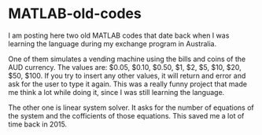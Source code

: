 # MATLAB-old-codes
 

I am posting here two old MATLAB codes that date back when I was learning the language during my exchange program in Australia. 

One of them simulates a vending machine using the bills and coins of the AUD currency. The values are: $0.05, $0.10, $0.50, $1, $2, $5, $10, $20, $50, $100. If you try to insert any other values, it will return and error and ask for the user to type it again. This was a really funny project that made me think a lot while doing it, since I was still learning the language.

The other one is linear system solver. It asks for the number of equations of the system and the cofficients of those equations. This saved me a lot of time back in 2015.
